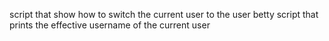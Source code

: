 script that show how to switch the current user to the user betty 
script that prints the effective username of the current user
